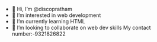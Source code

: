 - 👋 Hi, I’m @discopratham
- 👀 I’m interested in web development 
- 🌱 I’m currently learning HTML
- 💞️ I’m looking to collaborate on web dev skills
My contact number:-9321826822


<!---
discopratham/discopratham is a ✨ special ✨ repository because its `README.md` (this file) appears on your GitHub profile.
You can click the Preview link to take a look at your changes.
--->

